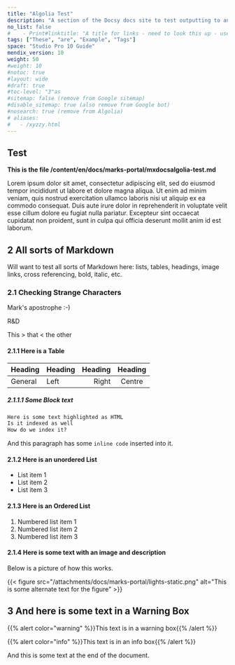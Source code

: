 ```yaml
---
title: "Algolia Test"
description: "A section of the Docsy docs site to test outputting to an Algolia file" 
no_list: false
#    - Print#linktitle: "A title for links - need to look this up - used in restore-backup-locally.md"
tags: ["These", "are", "Example", "Tags"]
space: "Studio Pro 10 Guide"
mendix_version: 10
weight: 50
#weight: 10
#notoc: true
#layout: wide
#draft: true
#toc-level: "3"as
#sitemap: false (remove from Google sitemap)
#disable_sitemap: true (also remove from Google bot)
#nosearch: true (remove from Algolia)
# aliases:
#   - /xyzzy.html
---
```


## Test

**This is the file /content/en/docs/marks-portal/mxdocsalgolia-test.md**

Lorem ipsum dolor sit amet, consectetur adipiscing elit, sed do eiusmod tempor incididunt ut labore et dolore magna aliqua. Ut enim ad minim veniam, quis nostrud exercitation ullamco laboris nisi ut aliquip ex ea commodo consequat. Duis aute irure dolor in reprehenderit in voluptate velit esse cillum dolore eu fugiat nulla pariatur. Excepteur sint occaecat cupidatat non proident, sunt in culpa qui officia deserunt mollit anim id est laborum.

## 2 All sorts of Markdown

Will want to test all sorts of Markdown here: lists, tables, headings, image links, cross referencing, bold, italic, etc.

### 2.1 Checking Strange Characters

Mark's apostrophe :-)

R&D

This > that < the other

#### 2.1.1 Here is a Table

| **Heading** | **Heading** | **Heading** | **Heading** |
| --- | :--- | ---: | :---: |
| General| Left | Right | Centre |

##### 2.1.1.1 Some Block text

```html
Here is some text highlighted as HTML
Is it indexed as well
How do we index it?
```

And this paragraph has some `inline code` inserted into it.

#### 2.1.2 Here is an unordered List

* List item 1
* List item 2
* List item 3

#### 2.1.3 Here is an Ordered List

1. Numbered list item 1
2. Numbered list item 2
3. Numbered list item 3

#### 2.1.4 Here is some text with an image and description

Below is a picture of how this works.

{{< figure src="/attachments/docs/marks-portal/lights-static.png" alt="This is some alternate text for the figure" >}}

## 3 And here is some text in a Warning Box

{{% alert color="warning" %}}This text is in a warning box{{% /alert %}}

{{% alert color="info" %}}This text is in an info box{{% /alert %}}

And this is some text at the end of the document.
